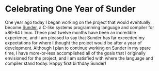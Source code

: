 Celebrating One Year of Sunder
==============================

One year ago today I began working on the project that would eventually become
[Sunder](https://github.com/ashn-dot-dev/sunder), a C-like systems programming
language and compiler for x86-64 Linux. These past twelve months have been an
incredible experience, and I am pleased to say that Sunder has far exceeded my
expectations for where I thought the project would be after a year of
development. Although I plan to continue working on Sunder in my spare time, I
have more-or-less accomplished all of the goals that I originally envisioned
for the project, and I am satisfied with where the language and compiler stand
today. Happy first birthday Sunder!
